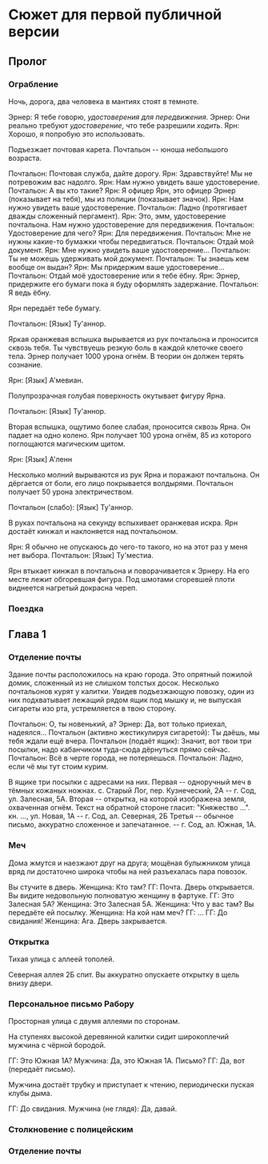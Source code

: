 # Сюжет для первой публичной версии

## Пролог

### Ограбление

Ночь, дорога, два человека в мантиях стоят в темноте.

Эрнер: Я тебе говорю, *удостоверения для передвижения*.
Эрнер: Они реально требуют *удостоверение*, что тебе разрешили *ходить*.
Ярн: Хорошо, я попробую это использовать.

Подъезжает почтовая карета. Почтальон -- юноша небольшого возраста.

Почтальон: Почтовая служба, дайте дорогу.
Ярн: Здравствуйте! Мы не потревожим вас надолго.
Ярн: Нам нужно увидеть ваше удостоверение.
Почтальон: А вы кто такие?
Ярн: Я офицер Ярн, это офицер Эрнер (показывает на тебя), мы из полиции (показывает значок).
Ярн: Нам нужно увидеть ваше удостоверение.
Почтальон: Ладно (протягивает дважды сложенный пергамент).
Ярн: Это, эмм, удостоверение почтальона. Нам нужно удостоверение для передвижения.
Почтальон: Удостоверение для чего?
Ярн: Для передвижения.
Почтальон: Мне не нужны какие-то бумажки чтобы передвигаться. 
Почтальон: Отдай мой документ.
Ярн: Мне нужно увидеть ваше удостоверение...
Почтальон: Ты не можешь удерживать мой документ.
Почтальон: Ты знаешь кем вообще он выдан?
Ярн: Мы придержим ваше удостоверение...
Почтальон: Отдай моё удостоверение или я тебе ёбну.
Ярн: Эрнер, придержите его бумаги пока я буду оформлять задержание.
Почтальон: Я ведь ёбну.

Ярн передаёт тебе бумагу.

Почтальон: [Язык] Ту'аннор.

Яркая оранжевая вспышка вырывается из рук почтальона и проносится сквозь тебя. Ты чувствуешь резкую боль в каждой клеточке своего тела.
Эрнер получает 1000 урона огнём. В теории он должен терять сознание.

Ярн: [Язык] А'мевиан.

Полупрозрачная голубая поверхность окутывает фигуру Ярна.

Почтальон: [Язык] Ту'аннор.

Вторая вспышка, ощутимо более слабая, проносится сквозь Ярна. Он падает на одно колено.
Ярн получает 100 урона огнём, 85 из которого поглощаются магическим щитом.

Ярн: [Язык] А'ленн

Несколько молний вырываются из рук Ярна и поражают почтальона. Он дёргается от боли, его лицо покрывается волдырями.
Почтальон получает 50 урона электричеством. 

Почтальон (слабо): [Язык] Ту'аннор.

В руках почтальона на секунду вспыхивает оранжевая искра. Ярн достаёт кинжал и наклоняется над почтальоном.

Ярн: Я обычно не опускаюсь до чего-то такого, но на этот раз у меня нет выбора.
Почтальон: [Язык] Ту'местиа.

Ярн втыкает кинжал в почтальона и поворачивается к Эрнеру. На его месте лежит обгоревшая фигура. Под шмотами сгоревшей плоти виднеется нагретый докрасна череп.

### Поездка

## Глава 1

### Отделение почты

Здание почты расположилось на краю города. Это опрятный пожилой домик, сложенный из не слишком толстых досок. Несколько почтальонов курят у калитки. Увидев подъезжающую повозку, один из них подхватывает лежащий рядом ящик под мышку и, не выпуская сигареты изо рта, устремляется в твою сторону.

Почтальон: О, ты новенький, а?
Эрнер: Да, вот только приехал, надеялся...
Почтальон (активно жестикулируя сигаретой): Ты даёшь, мы тебя ждали ещё вчера.
Почтальон (подаёт ящик): Значит, вот твои три посылки, надо кабанчиком туда-сюда дёрнуться прямо сейчас.
Почтальон: Всё в черте города, не потеряешься.
Почтальон: Ладно, если чё мы тут стоим курим.

В ящике три посылки с адресами на них. 
Первая -- одноручный меч в тёмных кожаных ножнах. с. Старый Лог, пер. Кузнеческий, 2А -- г. Сод, ул. Залесная, 5А.
Вторая -- открытка, на которой изображена земля, охваченная огнём. Текст на обратной стороне гласит: "Княжество ...". кн. ..., ул. Новая, 1А -- г. Сод, ал. Северная, 2Б 
Третья -- обычное письмо, аккуратно сложенное и запечатанное. -- г. Сод, ал. Южная, 1А.

### Меч

Дома жмутся и наезжают друг на друга; мощёная булыжником улица вряд ли достаточно широка чтобы на ней разъехалась пара повозок. 

Вы стучите в дверь.
Женщина: Кто там?
ГГ: Почта.
Дверь открывается. Вы видите недовольную полноватую женщину в фартуке.
ГГ: Это Залесная 5А?
Женщина: Это Залесная 5А.
Женщина: Что у вас там?
Вы передаёте ей посылку.
Женщина: На кой нам меч?
ГГ: ...
ГГ: До свидания!
Женщина: Ага.
Дверь закрывается.

### Открытка

Тихая улица с аллеей тополей. 

Северная аллея 2Б спит.
Вы аккуратно опускаете открытку в щель внизу двери.

### Персональное письмо Рабору

Просторная улица с двумя аллеями по сторонам.

На ступенях высокой деревянной калитки сидит широкоплечий мужчина с чёрной бородой.

ГГ: Это Южная 1А?
Мужчина: Да, это Южная 1А. Письмо?
ГГ: Да, вот (передаёт письмо).

Мужчина достаёт трубку и приступает к чтению, периодически пуская клубы дыма.

ГГ: До свидания.
Мужчина (не глядя): Да, давай.

### Столкновение с полицейским



### Отделение почты
